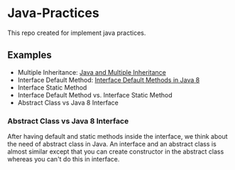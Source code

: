 # Java-Practices

This repo created for implement java practices.

## Examples
* Multiple Inheritance: [Java and Multiple Inheritance](https://www.geeksforgeeks.org/java-and-multiple-inheritance/)
* Interface Default Method: [Interface Default Methods in Java 8](https://dzone.com/articles/interface-default-methods-java/)
* Interface Static Method
* Interface Default Method vs. Interface Static Method
* Abstract Class vs Java 8 Interface

### Abstract Class vs Java 8 Interface
After having default and static methods inside the interface, we think about the need of abstract class in Java. An interface and an abstract class is almost similar except that you can create constructor in the abstract class whereas you can't do this in interface.

